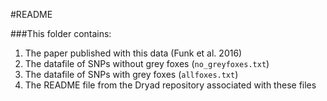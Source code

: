 #README

###This folder contains:

1. The paper published with this data (Funk et al. 2016)  
2. The datafile of SNPs without grey foxes (`no_greyfoxes.txt`)  
3. The datafile of SNPs with grey foxes (`allfoxes.txt`)
4. The README file from the Dryad repository associated with these files